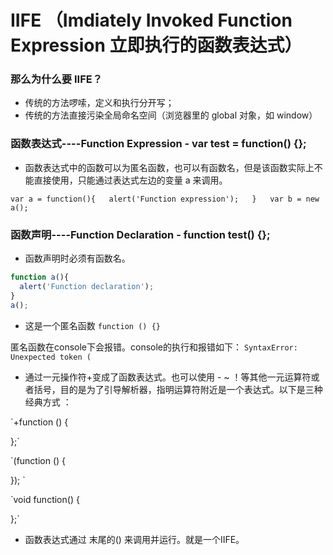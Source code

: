 # IIFE （Imdiately Invoked Function Expression 立即执行的函数表达式）

### 那么为什么要 IIFE？

* 传统的方法啰嗦，定义和执行分开写；
* 传统的方法直接污染全局命名空间（浏览器里的 global 对象，如 window）

### 函数表达式----Function Expression - var test = function() {}; 
* 函数表达式中的函数可以为匿名函数，也可以有函数名，但是该函数实际上不能直接使用，只能通过表达式左边的变量 a 来调用。 
> 
`var a = function(){  
  alert('Function expression');  
}  
var b = new a();`

### 函数声明----Function Declaration - function test() {};
* 函数声明时必须有函数名。

>

```js
function a(){
  alert('Function declaration');
}
a();
```

* 这是一个匿名函数
`function () {}`

匿名函数在console下会报错。console的执行和报错如下：
`SyntaxError: Unexpected token (`

* 通过一元操作符+变成了函数表达式。也可以使用 - ~ ！等其他一元运算符或者括号，目的是为了引导解析器，指明运算符附近是一个表达式。以下是三种经典方式 ：

`+function () {   
  
};` 
  
`(function () {  
  
}); `
  
`void function() {  
  
};`

* 函数表达式通过 末尾的() 来调用并运行。就是一个IIFE。